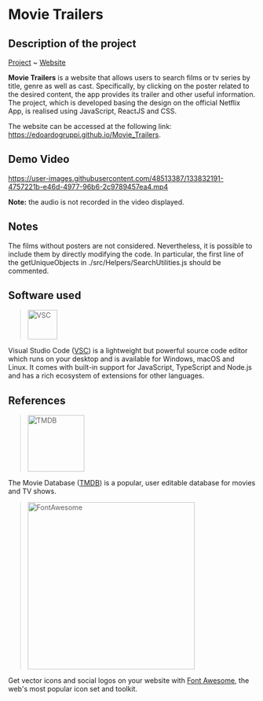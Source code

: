 # Movie Trailers

## Description of the project

[Project](https://github.com/EdoardoGruppi/Movie_Trailers) ~ [Website](https://edoardogruppi.github.io/Movie_Trailers/#/)

**Movie Trailers** is a website that allows users to search films or tv series by title, genre as well as cast. Specifically, by clicking on the poster related to the desired content, the app provides its trailer and other useful information. The project, which is developed basing the design on the official Netflix App, is realised using JavaScript, ReactJS and CSS.

The website can be accessed at the following link: https://edoardogruppi.github.io/Movie_Trailers.

## Demo Video

https://user-images.githubusercontent.com/48513387/133832191-4757221b-e46d-4977-96b6-2c9789457ea4.mp4

**Note:** the audio is not recorded in the video displayed.

## Notes

The films without posters are not considered. Nevertheless, it is possible to include them by directly modifying the code. In particular, the first line of the getUniqueObjects in ./src/Helpers/SearchUtilities.js should be commented.

## Software used

> <img src="https://user-images.githubusercontent.com/674621/71187801-14e60a80-2280-11ea-94c9-e56576f76baf.png" width="60" alt="VSC">

Visual Studio Code ([VSC](https://code.visualstudio.com/docs)) is a lightweight but powerful source code editor which runs on your desktop and is available for Windows, macOS and Linux. It comes with built-in support for JavaScript, TypeScript and Node.js and has a rich ecosystem of extensions for other languages.

## References

> <img src="https://www.themoviedb.org/assets/2/v4/logos/v2/blue_square_1-5bdc75aaebeb75dc7ae79426ddd9be3b2be1e342510f8202baf6bffa71d7f5c4.svg" width="115" alt="TMDB">

The Movie Database ([TMDB](https://www.themoviedb.org/)) is a popular, user editable database for movies and TV shows.

> <img src="https://upload.wikimedia.org/wikipedia/commons/thumb/8/89/Font_Awesome_5_logo_black.svg/640px-Font_Awesome_5_logo_black.svg.png" width="340" alt="FontAwesome">

Get vector icons and social logos on your website with [Font Awesome](https://fontawesome.com/start), the web's most popular icon set and toolkit.
